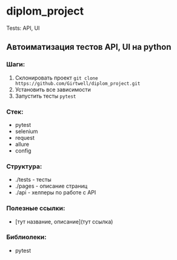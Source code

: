 # diplom_project
Tests: API, UI

## Автоиматизация тестов API, UI на python

### Шаги:
1. Склонировать проект `git clone https://github.com/Girtwell/diplom_project.git`
2. Установить все зависимости
3. Запустить тесты `pytest`

### Стек:
- pytest
- selenium
- request 
- allure
- config

### Структура:
- ./tests - тесты
- ./pages - описание страниц
- ./api - хелперы по работе с API


### Полезные ссылки:
- [тут название, описание](тут ссылка)

### Библиолеки:
- pytest